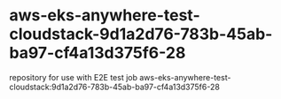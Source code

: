 # aws-eks-anywhere-test-cloudstack-9d1a2d76-783b-45ab-ba97-cf4a13d375f6-28
repository for use with E2E test job aws-eks-anywhere-test-cloudstack:9d1a2d76-783b-45ab-ba97-cf4a13d375f6-28
